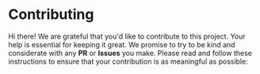 # Contributing

Hi there! We are grateful that you'd like to contribute to this project. Your help is essential for keeping it great.
We promise to try to be kind and considerate with any **PR** or **Issues** you make.
Please read and follow these instructions to ensure that your contribution is as meaningful as possible:
